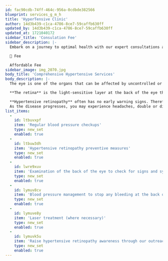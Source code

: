 ```yaml
---
id: fac90cdb-74ff-464c-956a-0cdbde382566
blueprint: services_g_m_h
title: 'HyperTensive Clinic'
author: 14d3b439-c1ca-4786-8ce7-59caffb630ff
updated_by: 14d3b439-c1ca-4786-8ce7-59caffb630ff
updated_at: 1721040172
sidebar_title: 'Consulation Fee'
sidebar_description: |-
  Embark on a journey to optimal health with our expert consultations at a fee that makes quality care accessible to everyone👁️💡

  🌟 Fee

  Affordable Fee
sidebar_image: img_2070.jpg
body_title: 'Comprehensive Hypertensive Services'
body_description: |-
  The eye is one of the organs that can be affected by uncontrolled or undetected hypertension. Like high blood sugar, high blood pressure can cause major complications in your eyes, such as hypertensive retinopathy, which is the damage to the retina from high blood pressure.

  **The retina** is the light-sensitive layer at the back of the eye that enables you to see. It does this by converting light and images into signals that are sent to the brain. Damage to the retinal blood vessels can cause blurry vision or even blindness. 

  **Hypertensive retinopathy** often has no early warning signs. Therefore, if you have hypertension, do not wait for symptoms, but instead undergo a comprehensive eye exam at least once a year.
  As the disease progresses, you may experience headaches, double or dim vision and sometimes sudden loss of vision.
list_items:
  -
    id: ltbuvxpf
    item: 'Regular blood pressure checkups'
    type: new_set
    enabled: true
  -
    id: ltbuw3dh
    item: 'Hypertensive retinopathy preventive measures'
    type: new_set
    enabled: true
  -
    id: lwre9xuv
    item: 'Examination of the back of the eye to check for signs and symptoms'
    type: new_set
    enabled: true
  -
    id: lymuv8cv
    item: 'Blood pressure management to stop any bleeding at the back of the eye'
    type: new_set
    enabled: true
  -
    id: lymuve8y
    item: 'Laser treatment (where necessary)'
    type: new_set
    enabled: true
  -
    id: lymuvk5u
    item: 'Raise hypertensive retinopathy awareness through our outreach program'
    type: new_set
    enabled: true
---
```

